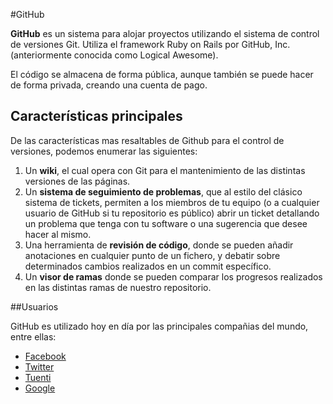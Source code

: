 #GitHub

**GitHub** es un sistema para alojar proyectos utilizando el sistema de control de versiones Git. Utiliza el framework Ruby on Rails por GitHub, Inc. (anteriormente conocida como Logical Awesome).

El código se almacena de forma pública, aunque también se puede hacer de forma privada, creando una cuenta de pago.

## Características principales

De las características mas resaltables de Github para el control de versiones, podemos enumerar las siguientes:

1. Un **wiki**, el cual opera con Git para el mantenimiento de las distintas versiones de las páginas.
2. Un **sistema de seguimiento de problemas**, que al estilo del clásico sistema de tickets, permiten a los miembros de tu equipo (o a cualquier usuario de GitHub si tu repositorio es público) abrir un ticket detallando un problema que tenga con tu software o una sugerencia que desee hacer al mismo.
3. Una herramienta de **revisión de código**, donde se pueden añadir anotaciones en cualquier punto de un fichero, y debatir sobre determinados cambios realizados en un commit específico.
4. Un **visor de ramas** donde se pueden comparar los progresos realizados en las distintas ramas de nuestro repositorio.

##Usuarios

GitHub es utilizado hoy en día por las principales compañias del mundo, entre ellas:

- [Facebook](http://github.com/facebook "Facebook")
- [Twitter](http://github.com/twitter "Twitter")
- [Tuenti](http://github.com/tuenti "Tuenti")
- [Google](http://github.com/tuenti "Google")


